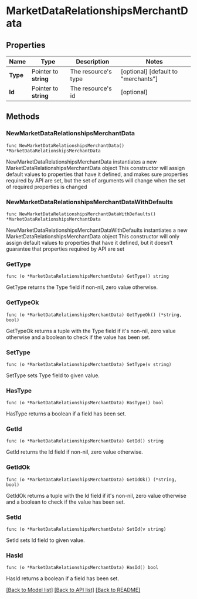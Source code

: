 # MarketDataRelationshipsMerchantData

## Properties

Name | Type | Description | Notes
------------ | ------------- | ------------- | -------------
**Type** | Pointer to **string** | The resource&#39;s type | [optional] [default to "merchants"]
**Id** | Pointer to **string** | The resource&#39;s id | [optional] 

## Methods

### NewMarketDataRelationshipsMerchantData

`func NewMarketDataRelationshipsMerchantData() *MarketDataRelationshipsMerchantData`

NewMarketDataRelationshipsMerchantData instantiates a new MarketDataRelationshipsMerchantData object
This constructor will assign default values to properties that have it defined,
and makes sure properties required by API are set, but the set of arguments
will change when the set of required properties is changed

### NewMarketDataRelationshipsMerchantDataWithDefaults

`func NewMarketDataRelationshipsMerchantDataWithDefaults() *MarketDataRelationshipsMerchantData`

NewMarketDataRelationshipsMerchantDataWithDefaults instantiates a new MarketDataRelationshipsMerchantData object
This constructor will only assign default values to properties that have it defined,
but it doesn't guarantee that properties required by API are set

### GetType

`func (o *MarketDataRelationshipsMerchantData) GetType() string`

GetType returns the Type field if non-nil, zero value otherwise.

### GetTypeOk

`func (o *MarketDataRelationshipsMerchantData) GetTypeOk() (*string, bool)`

GetTypeOk returns a tuple with the Type field if it's non-nil, zero value otherwise
and a boolean to check if the value has been set.

### SetType

`func (o *MarketDataRelationshipsMerchantData) SetType(v string)`

SetType sets Type field to given value.

### HasType

`func (o *MarketDataRelationshipsMerchantData) HasType() bool`

HasType returns a boolean if a field has been set.

### GetId

`func (o *MarketDataRelationshipsMerchantData) GetId() string`

GetId returns the Id field if non-nil, zero value otherwise.

### GetIdOk

`func (o *MarketDataRelationshipsMerchantData) GetIdOk() (*string, bool)`

GetIdOk returns a tuple with the Id field if it's non-nil, zero value otherwise
and a boolean to check if the value has been set.

### SetId

`func (o *MarketDataRelationshipsMerchantData) SetId(v string)`

SetId sets Id field to given value.

### HasId

`func (o *MarketDataRelationshipsMerchantData) HasId() bool`

HasId returns a boolean if a field has been set.


[[Back to Model list]](../README.md#documentation-for-models) [[Back to API list]](../README.md#documentation-for-api-endpoints) [[Back to README]](../README.md)


